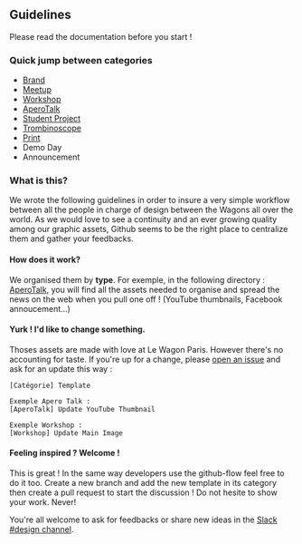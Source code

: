 ## Guidelines

Please read the documentation before you start !

### Quick jump between categories

- [Brand](https://github.com/lewagon/design/tree/master/guidelines/brand)
- [Meetup](https://github.com/lewagon/design/tree/master/guidelines/meetup)
- [Workshop](https://github.com/lewagon/design/tree/master/guidelines/workshop)
- [AperoTalk](https://github.com/lewagon/design/tree/master/guidelines/aperotalk)
- [Student Project](https://github.com/lewagon/design/tree/master/guidelines/student_project)
- [Trombinoscope](https://github.com/lewagon/design/tree/master/guidelines/trombinoscope)
- [Print](https://github.com/lewagon/design/tree/master/guidelines/print)
- Demo Day
- Announcement


### What is this?

We wrote the following guidelines in order to insure a very simple workflow between all the people in charge of design between the Wagons all over the world. As we would love to see a continuity and an ever growing quality among our graphic assets, Github seems to be the right place to centralize them and gather your feedbacks.

#### How does it work?

We organised them by **type**. For exemple, in the following directory : [AperoTalk](https://github.com/lewagon/design/tree/master/guidelines/aperotalk), you will find all the assets needed to organise and spread the news on the web when you pull one off ! (YouTube thumbnails, Facebook annoucement...)

#### Yurk ! I'd like to change something.

Thoses assets are made with love at Le Wagon Paris. However there's no accounting for taste. If you're up for a change, please [open an issue](https://github.com/lewagon/design/issues/new) and ask for an update this way :

```
[Catégorie] Template

Exemple Apero Talk :
[AperoTalk] Update YouTube Thumbnail

Exemple Workshop :
[Workshop] Update Main Image
```

#### Feeling inspired ? Welcome !

This is great ! In the same way developers use the github-flow feel free to do it too. Create a new branch and add the new template in its category then create a pull request to start the discussion ! Do not hesite to show your work. Never!

You're all welcome to ask for feedbacks or share new ideas in the [Slack #design channel](https://teamwagon.slack.com/messages/design).
